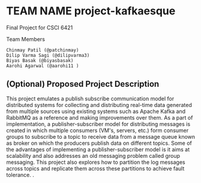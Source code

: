 # TEAM NAME project-kafkaesque
Final Project for CSCI 6421 

Team Members

```
Chinmay Patil (@patchinmay)
Dilip Varma Sagi (@dilipvarma3)
Biyas Basak (@biyasbasak)
Aarohi Agarwal (@aarohi11 )
```

## (Optional) Proposed Project Description
This project emulates a publish subscribe communication model for distributed systems for collecting and distributing real-time data generated from multiple sources using existing systems such as Apache Kafka and RabbitMQ as a reference and making improvements over them. As a part of implementation, a publisher-subscriber model for distributing messages is created in which multiple consumers (VM's, servers, etc.) form consumer groups to  subscribe to a topic to receive data from a message queue known as broker on which the producers publish data on different topics. Some of the advantages of implementing a publisher-subscriber model is it aims at scalability and also addresses an old messaging problem called group messaging. This project also explores how to partition the log messages across topics and replicate them across these partitions to achieve fault tolerance.
. 
